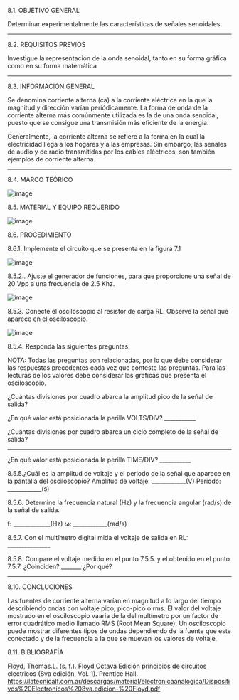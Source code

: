 

8.1. OBJETIVO GENERAL

Determinar experimentalmente las características de señales senoidales.

--------------------------------------------------------------------------------------

8.2. REQUISITOS PREVIOS

Investigue la representación de la onda senoidal, tanto en su forma gráfica como en su forma matemática

------------------------------------------------------------------------------------------------------

8.3. INFORMACIÓN GENERAL

Se denomina corriente alterna (ca) a la corriente eléctrica en la que la magnitud y dirección varían periódicamente. La forma de onda de la corriente alterna más comúnmente utilizada es la de una onda senoidal, puesto que se consigue una transmisión más eficiente de la energía.

Generalmente, la corriente alterna se refiere a la forma en la cual la electricidad llega a los hogares y a las empresas. Sin embargo, las señales de audio y de radio transmitidas por los cables eléctricos, son también ejemplos de corriente alterna.

----------------------------------------------------------------------------------------------------------------------------------


8.4. MARCO TEÓRICO

![image](https://user-images.githubusercontent.com/116819100/219413224-abaea7ef-acd5-42d8-8fc5-3c0a461985a2.png)

8.5. MATERIAL Y EQUIPO REQUERIDO

![image](https://user-images.githubusercontent.com/116819100/219412808-306fb4c6-42d5-4c99-bacb-85e029b54d23.png)

8.6. PROCEDIMIENTO 

8.6.1. Implemente el circuito que se presenta en la figura 7.1

![image](https://user-images.githubusercontent.com/116781677/219645880-fc153777-94dd-4281-96d5-42ed9697ea1a.png)

8.5.2.. Ajuste el generador de funciones, para que proporcione una señal de 20 Vpp a una frecuencia de 2.5 Khz.

![image](https://user-images.githubusercontent.com/116781677/219656161-59681586-d7e6-4cfb-b1ab-8e78007a5990.png)

8.5.3. Conecte el osciloscopio al resistor de carga RL. Observe la señal que aparece en el osciloscopio.

![image](https://user-images.githubusercontent.com/116781677/219656711-5e8a35bb-95b4-4427-ad5a-0f6d79292e5f.png)

8.5.4. Responda las siguientes preguntas:

NOTA: Todas las preguntas son relacionadas, por lo que debe considerar las respuestas precedentes cada vez que conteste las preguntas. Para las lecturas de los valores debe considerar las graficas que presenta el osciloscopio.

¿Cuántas divisiones por cuadro abarca la amplitud pico de la señal de salida?

¿En qué valor está posicionada la perilla VOLTS/DIV? ___________

¿Cuántas divisiones por cuadro abarca un ciclo completo de la señal de salida?
__________

¿En qué valor está posicionada la perilla TIME/DIV? ___________

8.5.5.¿Cuál es la amplitud de voltaje y el periodo de la señal que aparece en la pantalla
del osciloscopio?
Amplitud de voltaje: ____________(V)
Periodo: ____________(s)

8.5.6. Determine la frecuencia natural (Hz) y la frecuencia angular (rad/s) de la señal de
salida.

f: _____________(Hz)
ω: ____________(rad/s)

8.5.7. Con el multímetro digital mida el voltaje de salida en RL: _______________

8.5.8. Compare el voltaje medido en el punto 7.5.5. y el obtenido en el punto 7.5.7.
¿Coinciden? _______ ¿Por qué?
_______________________________________________





8.10. CONCLUCIONES

Las fuentes de corriente alterna varían en magnitud a lo largo del tiempo describiendo ondas con voltaje pico, pico-pico o rms.
El valor del voltaje mostrado en el osciloscopio vaaria de la del multímetro por un factor de error cuadrático medio llamado RMS (Root Mean Square).
Un osciloscopio puede mostrar diferentes tipos de ondas dependiendo de la fuente que este conectado y de la frecuencia a la que se muevan los valores de voltaje.




8.11. BIBLIOGRAFÍA

Floyd, Thomas.L. (s. f.). Floyd Octava Edición principios de circuitos electricos (8va edición, Vol. 1). Prentice Hall. https://latecnicalf.com.ar/descargas/material/electronicaanalogica/Dispositivos%20Electronicos%208va.edicion-%20Floyd.pdf















